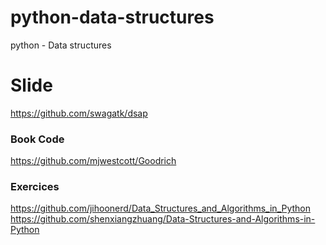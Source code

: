 # python-data-structures
python - Data structures

# Slide
https://github.com/swagatk/dsap

### Book Code
https://github.com/mjwestcott/Goodrich

### Exercices
https://github.com/jihoonerd/Data_Structures_and_Algorithms_in_Python
https://github.com/shenxiangzhuang/Data-Structures-and-Algorithms-in-Python
